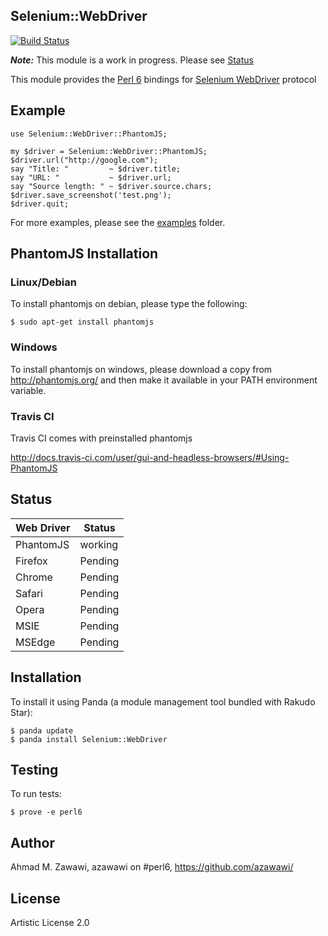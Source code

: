 ## Selenium::WebDriver

[![Build Status](https://travis-ci.org/azawawi/perl6-selenium-webdriver.svg?branch=master)](https://travis-ci.org/azawawi/perl6-selenium-webdriver)

***Note:*** This module is a work in progress. Please see [Status](https://github.com/azawawi/perl6-selenium-webdriver/blob/master/README.md#status)

This module provides the [Perl 6](http://perl6.org) bindings for [Selenium WebDriver](https://code.google.com/p/selenium/wiki/JsonWireProtocol) protocol


## Example

```Perl6
use Selenium::WebDriver::PhantomJS;

my $driver = Selenium::WebDriver::PhantomJS;
$driver.url("http://google.com");
say "Title: "         ~ $driver.title;
say "URL: "           ~ $driver.url;
say "Source length: " ~ $driver.source.chars;
$driver.save_screenshot('test.png');
$driver.quit;
```

For more examples, please see the [examples](examples) folder.

## PhantomJS Installation

### Linux/Debian

To install phantomjs on debian, please type the following:
```
$ sudo apt-get install phantomjs
```

### Windows

To install phantomjs on windows, please download a copy from
http://phantomjs.org/ and then make it available in your PATH environment
variable.

### Travis CI

Travis CI comes with preinstalled phantomjs

http://docs.travis-ci.com/user/gui-and-headless-browsers/#Using-PhantomJS

## Status

| Web Driver    | Status        |
| ------------- | ------------- |
| PhantomJS     | working       |
| Firefox       | Pending       |
| Chrome        | Pending       |
| Safari        | Pending       |
| Opera         | Pending       |
| MSIE          | Pending       |
| MSEdge        | Pending       |

## Installation

To install it using Panda (a module management tool bundled with Rakudo Star):

```
$ panda update
$ panda install Selenium::WebDriver
```

## Testing

To run tests:

```
$ prove -e perl6
```

## Author

Ahmad M. Zawawi, azawawi on #perl6, https://github.com/azawawi/

## License

Artistic License 2.0
